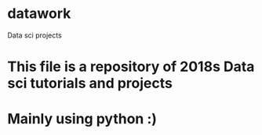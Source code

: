 # datawork
Data sci projects

# This file is a repository of 2018s Data sci tutorials and projects
# Mainly using python :)
